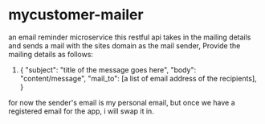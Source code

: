 # mycustomer-mailer
an email reminder microservice
this restful api takes in the mailing details and sends a mail with the sites domain as the mail sender,
Provide the mailing details as follows: 
1. {
      "subject": "title of the message goes here",
      "body": "content/message",
      "mail_to": [a list of email address of the recipients],
}

for now the sender's email is my personal email, but once we have a registered email for the app, i will swap it in.
